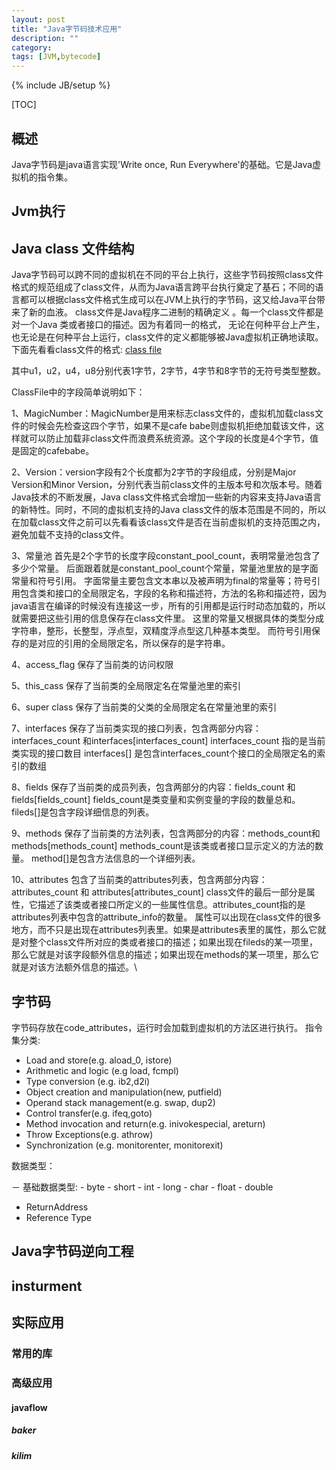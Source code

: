 ```yaml
---
layout: post
title: "Java字节码技术应用"
description: ""
category: 
tags: [JVM,bytecode]
---
```

{% include JB/setup %}

[TOC]
## 概述
Java字节码是java语言实现'Write once, Run Everywhere'的基础。它是Java虚拟机的指令集。

## Jvm执行

## Java class 文件结构

Java字节码可以跨不同的虚拟机在不同的平台上执行，这些字节码按照class文件格式的规范组成了class文件，从而为Java语言跨平台执行奠定了基石；不同的语言都可以根据class文件格式生成可以在JVM上执行的字节码，这又给Java平台带来了新的血液。 class文件是Java程序二进制的精确定义 。每一个class文件都是对一个Java 类或者接口的描述。因为有着同一的格式， 无论在何种平台上产生，也无论是在何种平台上运行，class文件的定义都能够被Java虚拟机正确地读取。下面先看看class文件的格式:
[class file](http://kenvifire.github.com/images/jvm-1.png)

其中u1，u2，u4，u8分别代表1字节，2字节，4字节和8字节的无符号类型整数。

ClassFile中的字段简单说明如下：

1、MagicNumber：MagicNumber是用来标志class文件的，虚拟机加载class文件的时候会先检查这四个字节，如果不是cafe babe则虚拟机拒绝加载该文件，这样就可以防止加载非class文件而浪费系统资源。这个字段的长度是4个字节，值是固定的cafebabe。

2、Version：version字段有2个长度都为2字节的字段组成，分别是Major Version和Minor Version，分别代表当前class文件的主版本号和次版本号。随着Java技术的不断发展，Java class文件格式会增加一些新的内容来支持Java语言的新特性。同时，不同的虚拟机支持的Java class文件的版本范围是不同的，所以在加载class文件之前可以先看看该class文件是否在当前虚拟机的支持范围之内，避免加载不支持的class文件。

3、常量池 首先是2个字节的长度字段constant_pool_count，表明常量池包含了多少个常量。 后面跟着就是constant_pool_count个常量，常量池里放的是字面常量和符号引用。 字面常量主要包含文本串以及被声明为final的常量等；符号引用包含类和接口的全局限定名，字段的名称和描述符，方法的名称和描述符，因为java语言在编译的时候没有连接这一步，所有的引用都是运行时动态加载的，所以就需要把这些引用的信息保存在class文件里。 这里的常量又根据具体的类型分成字符串，整形，长整型，浮点型，双精度浮点型这几种基本类型。 而符号引用保存的是对应的引用的全局限定名，所以保存的是字符串。

4、access_flag 保存了当前类的访问权限

5、this_cass 保存了当前类的全局限定名在常量池里的索引

6、super class 保存了当前类的父类的全局限定名在常量池里的索引

7、interfaces 保存了当前类实现的接口列表，包含两部分内容：interfaces_count 和interfaces[interfaces_count] interfaces_count 指的是当前类实现的接口数目 interfaces[] 是包含interfaces_count个接口的全局限定名的索引的数组

8、fields 保存了当前类的成员列表，包含两部分的内容：fields_count 和 fields[fields_count] fields_count是类变量和实例变量的字段的数量总和。 fileds[]是包含字段详细信息的列表。

9、methods 保存了当前类的方法列表，包含两部分的内容：methods_count和methods[methods_count] methods_count是该类或者接口显示定义的方法的数量。 method[]是包含方法信息的一个详细列表。

10、attributes 包含了当前类的attributes列表，包含两部分内容：attributes_count 和 attributes[attributes_count] class文件的最后一部分是属性，它描述了该类或者接口所定义的一些属性信息。attributes_count指的是attributes列表中包含的attribute_info的数量。 属性可以出现在class文件的很多地方，而不只是出现在attributes列表里。如果是attributes表里的属性，那么它就是对整个class文件所对应的类或者接口的描述；如果出现在fileds的某一项里，那么它就是对该字段额外信息的描述；如果出现在methods的某一项里，那么它就是对该方法额外信息的描述。\

## 字节码
字节码存放在code_attributes，运行时会加载到虚拟机的方法区进行执行。
指令集分类:

- Load and store(e.g. aload_0, istore)
- Arithmetic and logic (e.g load, fcmpl)
- Type conversion (e.g. ib2,d2i)
- Object creation and manipulation(new, putfield)
- Operand stack management(e.g. swap, dup2)
- Control transfer(e.g. ifeq,goto)
- Method invocation and return(e.g. inivokespecial, areturn)
- Throw Exceptions(e.g. athrow)
- Synchronization (e.g. monitorenter, monitorexit)

数据类型：

－ 基础数据类型:
    - byte
    - short
    - int
    - long
    - char
    - float
    - double
- ReturnAddress
- Reference Type

## Java字节码逆向工程

## insturment

## 实际应用

### 常用的库

### 高级应用

#### javaflow
##### baker
##### kilim
